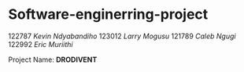 # Software-enginerring-project
122787 *Kevin Ndyabandiho*
123012	*Larry Mogusu*
121789	 *Caleb Ngugi*
122992	*Eric Muriithi*

Project Name: **DRODIVENT**

